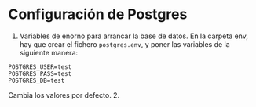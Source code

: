 # Configuración de Postgres
1. Variables de enorno para arrancar la base de datos.
En la carpeta env, hay que crear el fichero `postgres.env`, y poner las variables de la siguiente manera:
```
POSTGRES_USER=test
POSTGRES_PASS=test
POSTGRES_DB=test
```
Cambia los valores por defecto.
2.